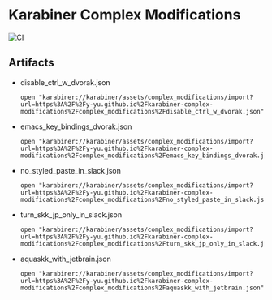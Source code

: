 Karabiner Complex Modifications
========================================

[![CI](https://github.com/y-yu/karabiner-complex-modifications/actions/workflows/ci.yml/badge.svg)](https://github.com/y-yu/karabiner-complex-modifications/actions/workflows/ci.yml)

## Artifacts

- disable\_ctrl\_w\_dvorak.json
    
    ```console
    open "karabiner://karabiner/assets/complex_modifications/import?url=https%3A%2F%2Fy-yu.github.io%2Fkarabiner-complex-modifications%2Fcomplex_modifications%2Fdisable_ctrl_w_dvorak.json"
    ```
- emacs\_key\_bindings\_dvorak.json
    
    ```console
    open "karabiner://karabiner/assets/complex_modifications/import?url=https%3A%2F%2Fy-yu.github.io%2Fkarabiner-complex-modifications%2Fcomplex_modifications%2Femacs_key_bindings_dvorak.json"
    ```
- no\_styled\_paste\_in\_slack.json
    
    ```console
    open "karabiner://karabiner/assets/complex_modifications/import?url=https%3A%2F%2Fy-yu.github.io%2Fkarabiner-complex-modifications%2Fcomplex_modifications%2Fno_styled_paste_in_slack.json"
    ```
- turn\_skk\_jp\_only\_in\_slack.json
    
    ```console
    open "karabiner://karabiner/assets/complex_modifications/import?url=https%3A%2F%2Fy-yu.github.io%2Fkarabiner-complex-modifications%2Fcomplex_modifications%2Fturn_skk_jp_only_in_slack.json"
    ```
- aquaskk\_with\_jetbrain.json
    
    ```console
    open "karabiner://karabiner/assets/complex_modifications/import?url=https%3A%2F%2Fy-yu.github.io%2Fkarabiner-complex-modifications%2Fcomplex_modifications%2Faquaskk_with_jetbrain.json"
    ```
